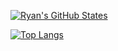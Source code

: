 [![Ryan's GitHub States](https://github-readme-stats.vercel.app/api?username=Ryan-Rudes&count_private=true&include_all_commits=true&show_icons=true&theme=algolia)](https://github.com/Ryan-Rudes)

[![Top Langs](https://github-readme-stats.vercel.app/api/top-langs/?username=Ryan-Rudes&langs_count=8)](https://github.com/Ryan-Rudes)
